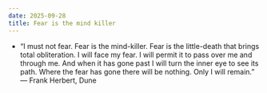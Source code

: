 ```yaml
---
date: 2025-09-28
title: Fear is the mind killer
---
```


- “I must not fear. Fear is the mind-killer. Fear is the little-death that
  brings total obliteration. I will face my fear. I will permit it to pass over
  me and through me. And when it has gone past I will turn the inner eye to see
  its path. Where the fear has gone there will be nothing. Only I will remain.”
  ― Frank Herbert, Dune
